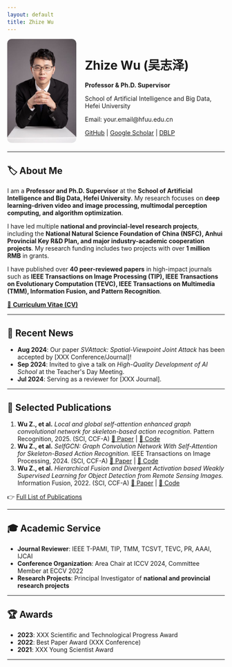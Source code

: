 ```yaml
---
layout: default
title: Zhize Wu
---
```


<style>
.profile-container {
    display: flex;
    align-items: center;
    margin-bottom: 20px;
}
.profile-container img {
    border-radius: 10px;
    width: 160px;
    margin-right: 20px;
}
</style>

<div class="profile-container">
    <img src="assets/profile.jpg" alt="Zhize Wu">
    <div>
        <h1>Zhize Wu (吴志泽)</h1>
        <p><strong>Professor & Ph.D. Supervisor</strong></p>
        <p>School of Artificial Intelligence and Big Data, Hefei University</p>
        <p>Email: your.email@hfuu.edu.cn</p>
        <p>
            <a href="https://github.com/yourusername">GitHub</a> |
            <a href="https://scholar.google.com/citations?user=xxxxxxx">Google Scholar</a> |
            <a href="https://dblp.uni-trier.de/pid/xxx">DBLP</a>
        </p>
    </div>
</div>

---

## 🏷 About Me
I am a **Professor and Ph.D. Supervisor** at the **School of Artificial Intelligence and Big Data, Hefei University**. My research focuses on **deep learning-driven video and image processing, multimodal perception computing, and algorithm optimization**.

I have led multiple **national and provincial-level research projects**, including the **National Natural Science Foundation of China (NSFC), Anhui Provincial Key R&D Plan, and major industry-academic cooperation projects**. My research funding includes two projects with over **1 million RMB** in grants.

I have published over **40 peer-reviewed papers** in high-impact journals such as **IEEE Transactions on Image Processing (TIP), IEEE Transactions on Evolutionary Computation (TEVC), IEEE Transactions on Multimedia (TMM), Information Fusion, and Pattern Recognition**.

[📄 **Curriculum Vitae (CV)**](assets/cv.pdf)

---

## 📌 Recent News
- **Aug 2024**: Our paper *SVAttack: Spatial-Viewpoint Joint Attack* has been accepted by [XXX Conference/Journal]!
- **Sep 2024**: Invited to give a talk on *High-Quality Development of AI School* at the Teacher's Day Meeting.
- **Jul 2024**: Serving as a reviewer for [XXX Journal].

---

## 📖 Selected Publications
1. **Wu Z., et al.** *Local and global self-attention enhanced graph convolutional network for skeleton-based action recognition.* Pattern Recognition, 2025. (SCI, CCF-A) [🔗 Paper](#) | [🔗 Code](#)
2. **Wu Z., et al.** *SelfGCN: Graph Convolution Network With Self-Attention for Skeleton-Based Action Recognition.* IEEE Transactions on Image Processing, 2024. (SCI, CCF-A) [🔗 Paper](#) | [🔗 Code](#)
3. **Wu Z., et al.** *Hierarchical Fusion and Divergent Activation based Weakly Supervised Learning for Object Detection from Remote Sensing Images.* Information Fusion, 2022. (SCI, CCF-A) [🔗 Paper](#) | [🔗 Code](#)

👉 [Full List of Publications](publications)

---

## 🎓 Academic Service
- **Journal Reviewer**: IEEE T-PAMI, TIP, TMM, TCSVT, TEVC, PR, AAAI, IJCAI
- **Conference Organization**: Area Chair at ICCV 2024, Committee Member at ECCV 2022
- **Research Projects**: Principal Investigator of **national and provincial research projects**

---

## 🏆 Awards
- **2023**: XXX Scientific and Technological Progress Award
- **2022**: Best Paper Award (XXX Conference)
- **2021**: XXX Young Scientist Award

---
